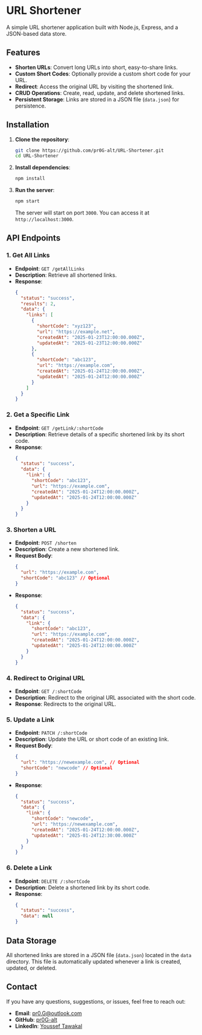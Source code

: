 # URL Shortener

A simple URL shortener application built with Node.js, Express, and a JSON-based data store.

## Features

- **Shorten URLs**: Convert long URLs into short, easy-to-share links.
- **Custom Short Codes**: Optionally provide a custom short code for your URL.
- **Redirect**: Access the original URL by visiting the shortened link.
- **CRUD Operations**: Create, read, update, and delete shortened links.
- **Persistent Storage**: Links are stored in a JSON file (`data.json`) for persistence.

## Installation

1. **Clone the repository**:

   ```bash
   git clone https://github.com/pr0G-alt/URL-Shortener.git
   cd URL-Shortener
   ```

2. **Install dependencies**:

   ```bash
   npm install
   ```

3. **Run the server**:

   ```bash
   npm start
   ```

   The server will start on port `3000`. You can access it at `http://localhost:3000`.

## API Endpoints

### 1. **Get All Links**

- **Endpoint**: `GET /getAllLinks`
- **Description**: Retrieve all shortened links.
- **Response**:
  ```json
  {
    "status": "success",
    "results": 2,
    "data": {
      "links": [
        {
          "shortCode": "xyz123",
          "url": "https://example.net",
          "createdAt": "2025-01-23T12:00:00.000Z",
          "updatedAt": "2025-01-23T12:00:00.000Z"
        },
        {
          "shortCode": "abc123",
          "url": "https://example.com",
          "createdAt": "2025-01-24T12:00:00.000Z",
          "updatedAt": "2025-01-24T12:00:00.000Z"
        }
      ]
    }
  }
  ```

### 2. **Get a Specific Link**

- **Endpoint**: `GET /getLink/:shortCode`
- **Description**: Retrieve details of a specific shortened link by its short code.
- **Response**:
  ```json
  {
    "status": "success",
    "data": {
      "link": {
        "shortCode": "abc123",
        "url": "https://example.com",
        "createdAt": "2025-01-24T12:00:00.000Z",
        "updatedAt": "2025-01-24T12:00:00.000Z"
      }
    }
  }
  ```

### 3. **Shorten a URL**

- **Endpoint**: `POST /shorten`
- **Description**: Create a new shortened link.
- **Request Body**:
  ```json
  {
    "url": "https://example.com",
    "shortCode": "abc123" // Optional
  }
  ```
- **Response**:
  ```json
  {
    "status": "success",
    "data": {
      "link": {
        "shortCode": "abc123",
        "url": "https://example.com",
        "createdAt": "2025-01-24T12:00:00.000Z",
        "updatedAt": "2025-01-24T12:00:00.000Z"
      }
    }
  }
  ```

### 4. **Redirect to Original URL**

- **Endpoint**: `GET /:shortCode`
- **Description**: Redirect to the original URL associated with the short code.
- **Response**: Redirects to the original URL.

### 5. **Update a Link**

- **Endpoint**: `PATCH /:shortCode`
- **Description**: Update the URL or short code of an existing link.
- **Request Body**:
  ```json
  {
    "url": "https://newexample.com", // Optional
    "shortCode": "newcode" // Optional
  }
  ```
- **Response**:
  ```json
  {
    "status": "success",
    "data": {
      "link": {
        "shortCode": "newcode",
        "url": "https://newexample.com",
        "createdAt": "2025-01-24T12:00:00.000Z",
        "updatedAt": "2025-01-24T12:30:00.000Z"
      }
    }
  }
  ```

### 6. **Delete a Link**

- **Endpoint**: `DELETE /:shortCode`
- **Description**: Delete a shortened link by its short code.
- **Response**:
  ```json
  {
    "status": "success",
    "data": null
  }
  ```

## Data Storage

All shortened links are stored in a JSON file (`data.json`) located in the `data` directory. This file is automatically updated whenever a link is created, updated, or deleted.

## Contact

If you have any questions, suggestions, or issues, feel free to reach out:

- **Email**: pr0.G@outlook.com
- **GitHub**: [pr0G-alt](https://github.com/pr0G-alt)
- **LinkedIn**: [Youssef Tawakal](https://www.linkedin.com/in/yousseftawakal/)
